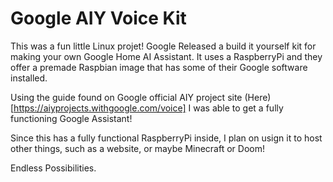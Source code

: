 # Google AIY Voice Kit

This was a fun little Linux projet! Google Released a build it yourself kit for making your own Google Home AI Assistant. It uses a RaspberryPi and they offer a premade Raspbian image that has some of their Google software installed.

Using the guide found on Google official AIY project site (Here)[https://aiyprojects.withgoogle.com/voice] I was able to get a fully functioning Google Assistant!

Since this has a fully functional RaspberryPi inside, I plan on usign it to host other things, such as a website, or maybe Minecraft or Doom!

Endless Possibilities.